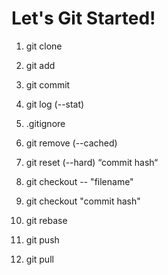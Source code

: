 # Let's Git Started!

1. git clone

2. git add

3. git commit

4. git log (--stat)

5. .gitignore

6. git remove (--cached)

17. git reset (--hard) “commit hash“

7. git checkout -- "filename"

9. git checkout "commit hash"

11. git rebase

12. git push

13. git pull
